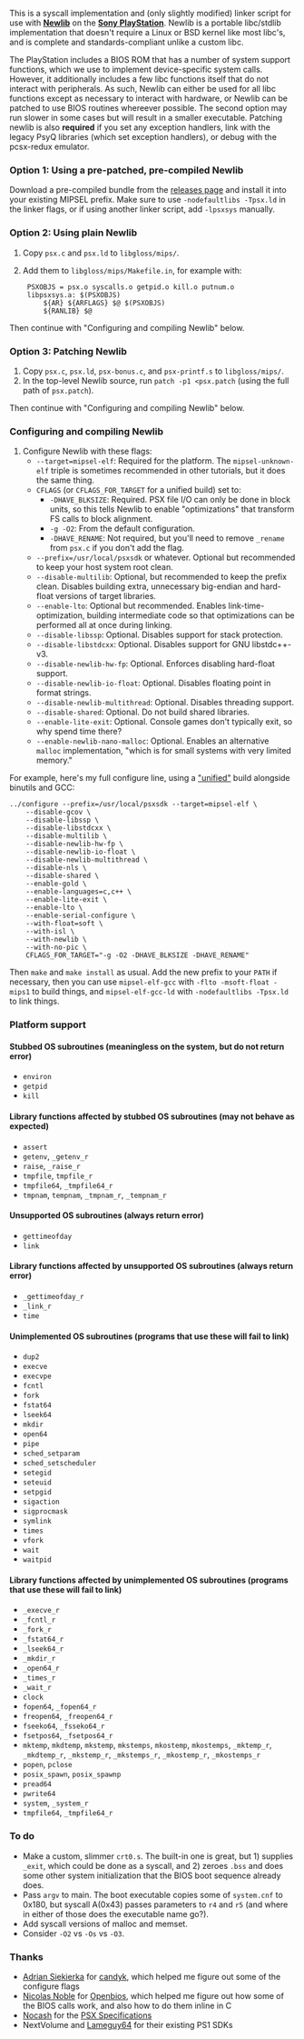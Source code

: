 This is a syscall implementation and (only slightly modified) linker script for use with **[Newlib](http://www.sourceware.org/newlib/)** on the **[Sony PlayStation](https://en.wikipedia.org/wiki/PlayStation_(console))**. Newlib is a portable libc/stdlib implementation that doesn't require a Linux or BSD kernel like most libc's, and is complete and standards-compliant unlike a custom libc.

The PlayStation includes a BIOS ROM that has a number of system support functions, which we use to implement device-specific system calls. However, it additionally includes a few libc functions itself that do not interact with peripherals. As such, Newlib can either be used for all libc functions except as necessary to interact with hardware, or Newlib can be patched to use BIOS routines whereever possible. The second option may run slower in some cases but will result in a smaller executable. Patching newlib is also **required** if you set any exception handlers, link with the legacy PsyQ libraries (which set exception handlers), or debug with the pcsx-redux emulator.

### Option 1: Using a pre-patched, pre-compiled Newlib

Download a pre-compiled bundle from the [releases page](https://github.com/impiaaa/psx-newlib/releases) and install it into your existing MIPSEL prefix. Make sure to use `-nodefaultlibs -Tpsx.ld` in the linker flags, or if using another linker script, add `-lpsxsys` manually.

### Option 2: Using plain Newlib

1. Copy `psx.c` and `psx.ld` to `libgloss/mips/`.
2. Add them to `libgloss/mips/Makefile.in`, for example with:

        PSXOBJS = psx.o syscalls.o getpid.o kill.o putnum.o
        libpsxsys.a: $(PSXOBJS)
	        ${AR} ${ARFLAGS} $@ $(PSXOBJS)
	        ${RANLIB} $@

Then continue with "Configuring and compiling Newlib" below.

### Option 3: Patching Newlib

1. Copy `psx.c`, `psx.ld`, `psx-bonus.c`, and `psx-printf.s` to `libgloss/mips/`.
2. In the top-level Newlib source, run `patch -p1 <psx.patch` (using the full path of `psx.patch`).

Then continue with "Configuring and compiling Newlib" below.

### Configuring and compiling Newlib

1. Configure Newlib with these flags:
    * `--target=mipsel-elf`: Required for the platform. The `mipsel-unknown-elf` triple is sometimes recommended in other tutorials, but it does the same thing.
    * `CFLAGS` (or `CFLAGS_FOR_TARGET` for a unified build) set to:
        * `-DHAVE_BLKSIZE`: Required. PSX file I/O can only be done in block units, so this tells Newlib to enable "optimizations" that transform FS calls to block alignment.
        * `-g -O2`: From the default configuration.
        * `-DHAVE_RENAME`: Not required, but you'll need to remove `_rename` from `psx.c` if you don't add the flag.
    * `--prefix=/usr/local/psxsdk` or whatever. Optional but recommended to keep your host system root clean.
    * `--disable-multilib`: Optional, but recommended to keep the prefix clean. Disables building extra, unnecessary big-endian and hard-float versions of target libraries.
    * `--enable-lto`: Optional but recommended. Enables link-time-optimization, building intermediate code so that optimizations can be performed all at once during linking.
    * `--disable-libssp`: Optional. Disables support for stack protection.
    * `--disable-libstdcxx`: Optional. Disables support for GNU libstdc++-v3.
    * `--disable-newlib-hw-fp`: Optional. Enforces disabling hard-float support.
    * `--disable-newlib-io-float`: Optional. Disables floating point in format strings.
    * `--disable-newlib-multithread`: Optional. Disables threading support.
    * `--disable-shared`: Optional. Do not build shared libraries.
    * `--enable-lite-exit`: Optional. Console games don't typically exit, so why spend time there?
    * `--enable-newlib-nano-malloc`: Optional. Enables an alternative `malloc` implementation, "which is for small systems with very limited memory."

For example, here's my full configure line, using a ["unified"](https://www.embecosm.com/appnotes/ean9/html/ch02s01.html) build alongside binutils and GCC:

    ../configure --prefix=/usr/local/psxsdk --target=mipsel-elf \
	    --disable-gcov \
	    --disable-libssp \
	    --disable-libstdcxx \
	    --disable-multilib \
	    --disable-newlib-hw-fp \
	    --disable-newlib-io-float \
	    --disable-newlib-multithread \
	    --disable-nls \
	    --disable-shared \
	    --enable-gold \
	    --enable-languages=c,c++ \
	    --enable-lite-exit \
	    --enable-lto \
	    --enable-serial-configure \
	    --with-float=soft \
	    --with-isl \
	    --with-newlib \
	    --with-no-pic \
	    CFLAGS_FOR_TARGET="-g -O2 -DHAVE_BLKSIZE -DHAVE_RENAME"

Then `make` and `make install` as usual. Add the new prefix to your `PATH` if necessary, then you can use `mipsel-elf-gcc` with `-flto -msoft-float -mips1` to build things, and `mipsel-elf-gcc-ld` with `-nodefaultlibs -Tpsx.ld` to link things.

### Platform support

#### Stubbed OS subroutines (meaningless on the system, but do not return error)

* `environ`
* `getpid`
* `kill`

#### Library functions affected by stubbed OS subroutines (may not behave as expected)

* `assert`
* `getenv`, `_getenv_r`
* `raise`, `_raise_r`
* `tmpfile`, `tmpfile_r`
* `tmpfile64`, `_tmpfile64_r`
* `tmpnam`, `tempnam`, `_tmpnam_r`, `_tempnam_r`

#### Unsupported OS subroutines (always return error)

* `gettimeofday`
* `link`

#### Library functions affected by unsupported OS subroutines (always return error)

* `_gettimeofday_r`
* `_link_r`
* `time`

#### Unimplemented OS subroutines (programs that use these will fail to link)

* `dup2`
* `execve`
* `execvpe`
* `fcntl`
* `fork`
* `fstat64`
* `lseek64`
* `mkdir`
* `open64`
* `pipe`
* `sched_setparam`
* `sched_setscheduler`
* `setegid`
* `seteuid`
* `setpgid`
* `sigaction`
* `sigprocmask`
* `symlink`
* `times`
* `vfork`
* `wait`
* `waitpid`

#### Library functions affected by unimplemented OS subroutines (programs that use these will fail to link)

* `_execve_r`
* `_fcntl_r`
* `_fork_r`
* `_fstat64_r`
* `_lseek64_r`
* `_mkdir_r`
* `_open64_r`
* `_times_r`
* `_wait_r`
* `clock`
* `fopen64`, `_fopen64_r`
* `freopen64`, `_freopen64_r`
* `fseeko64`, `_fsseko64_r`
* `fsetpos64`, `_fsetpos64_r`
* `mktemp`, `mkdtemp`, `mkstemp`, `mkstemps`, `mkostemp`, `mkostemps`, `_mktemp_r`, `_mkdtemp_r`, `_mkstemp_r`, `_mkstemps_r`, `_mkostemp_r`, `_mkostemps_r`
* `popen`, `pclose`
* `posix_spawn`, `posix_spawnp`
* `pread64`
* `pwrite64`
* `system`, `_system_r`
* `tmpfile64`, `_tmpfile64_r`

### To do

* Make a custom, slimmer `crt0.s`. The built-in one is great, but 1) supplies `_exit`, which could be done as a syscall, and 2) zeroes `.bss` and does some other system initialization that the BIOS boot sequence already does.
* Pass `argv` to main. The boot executable copies some of `system.cnf` to 0x180, but syscall A(0x43) passes parameters to `r4` and `r5` (and where in either of those does the executable name go?).
* Add syscall versions of malloc and memset.
* Consider `-O2` vs `-Os` vs `-O3`.

### Thanks

* [Adrian Siekierka](https://github.com/asiekierka) for [candyk](https://github.com/ChenThread/candyk-packages), which helped me figure out some of the configure flags
* [Nicolas Noble](https://github.com/nicolasnoble) for [Openbios](https://github.com/grumpycoders/pcsx-redux/tree/master/src/mips/openbios), which helped me figure out how some of the BIOS calls work, and also how to do them inline in C
* [Nocash](https://problemkaputt.de/) for the [PSX Specifications](https://problemkaputt.de/psx-spx.htm)
* NextVolume and [Lameguy64](https://github.com/Lameguy64) for their existing PS1 SDKs
